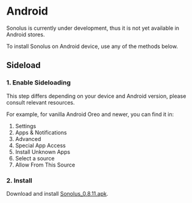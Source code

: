 # Android

Sonolus is currently under development, thus it is not yet available in Android stores.

To install Sonolus on Android device, use any of the methods below.

## Sideload

### 1. Enable Sideloading

This step differs depending on your device and Android version, please consult relevant resources.

For example, for vanilla Android Oreo and newer, you can find it in:

1.  Settings
2.  Apps & Notifications
3.  Advanced
4.  Special App Access
5.  Install Unknown Apps
6.  Select a source
7.  Allow From This Source

### 2. Install

Download and install [Sonolus_0.8.11.apk](https://download.sonolus.com/Sonolus_0.8.11.apk).
